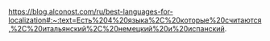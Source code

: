 https://blog.alconost.com/ru/best-languages-for-localization#:~:text=Есть%204%20языка%2C%20которые%20считаются,%2C%20итальянский%2C%20немецкий%20и%20испанский.